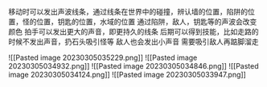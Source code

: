 移动时可以发出声波线条，通过线条在世界中的碰撞，辨认墙的位置，陷阱的位置，怪的位置，钥匙的位置，水域的位置
通过陷阱，敌人，钥匙等的声波会改变颜色
拍手可以发出更大的声音，即更持久的线条
后期可以得到技能，比如走路的时候不发出声音，扔石头吸引怪等
敌人也会发出小声音 
需要吸引敌人再踮脚溜走

![[Pasted image 20230305035229.png]]
![[Pasted image 20230305034932.png]]
![[Pasted image 20230305034846.png]]
![[Pasted image 20230305034124.png]]
![[Pasted image 20230305033947.png]]